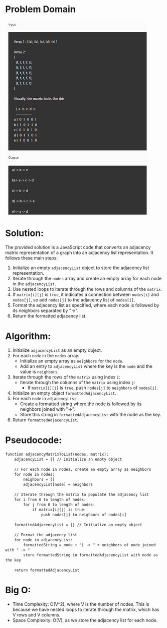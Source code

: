 # Problem Domain
![Alt text](39.png)

# **Solution:**

The provided solution is a JavaScript code that converts an adjacency matrix representation of a graph into an adjacency list representation. It follows these main steps:

1. Initialize an empty `adjacencyList` object to store the adjacency list representation.
2. Iterate through the `nodes` array and create an empty array for each node in the `adjacencyList`.
3. Use nested loops to iterate through the rows and columns of the `matrix`.
4. If `matrix[i][j]` is `true`, it indicates a connection between `nodes[i]` and `nodes[j]`, so add `nodes[j]` to the adjacency list of `nodes[i]`.
5. Format the adjacency list as specified, where each node is followed by its neighbors separated by "->".
6. Return the formatted adjacency list.

# **Algorithm:**

1. Initialize `adjacencyList` as an empty object.
2. For each `node` in the `nodes` array:
   - Initialize an empty array as `neighbors` for the `node`.
   - Add an entry to `adjacencyList` where the key is the `node` and the value is `neighbors`.
3. Iterate through the rows of the `matrix` using index `i`:
   - Iterate through the columns of the `matrix` using index `j`:
     - If `matrix[i][j]` is `true`, push `nodes[j]` to `neighbors` of `nodes[i]`.
4. Initialize an empty object `formattedAdjacencyList`.
5. For each `node` in `adjacencyList`:
   - Create a formatted string where the node is followed by its neighbors joined with "->".
   - Store this string in `formattedAdjacencyList` with the node as the key.
6. Return `formattedAdjacencyList`.

# **Pseudocode:**

```plaintext
function adjacencyMatrixToList(nodes, matrix):
    adjacencyList = {} // Initialize an empty object

    // For each node in nodes, create an empty array as neighbors
    for node in nodes:
        neighbors = []
        adjacencyList[node] = neighbors

    // Iterate through the matrix to populate the adjacency list
    for i from 0 to length of nodes:
        for j from 0 to length of nodes:
            if matrix[i][j] is true:
                push nodes[j] to neighbors of nodes[i]

    formattedAdjacencyList = {} // Initialize an empty object

    // Format the adjacency list
    for node in adjacencyList:
        formattedString = node + "| -> " + neighbors of node joined with " -> "
        store formattedString in formattedAdjacencyList with node as the key

    return formattedAdjacencyList
```

# **Big O:**

- Time Complexity: O(V^2), where V is the number of nodes. This is because we have nested loops to iterate through the matrix, which has V rows and V columns.
- Space Complexity: O(V), as we store the adjacency list for each node.